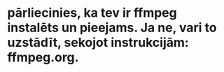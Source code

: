 # pārliecinies, ka tev ir ffmpeg instalēts un pieejams. Ja ne, vari to uzstādīt, sekojot instrukcijām: ffmpeg.org.
